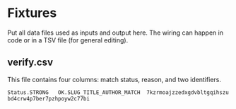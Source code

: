 # Fixtures

Put all data files used as inputs and output here. The wiring can happen in
code or in a TSV file (for general editing).

## verify.csv

This file contains four columns: match status, reason, and two identifiers.

```tsv
Status.STRONG   OK.SLUG_TITLE_AUTHOR_MATCH  7kzrmoajzzedxgdvbltgqihszu  bd4crw4p7ber7pzhpoyw2c77bi
```


